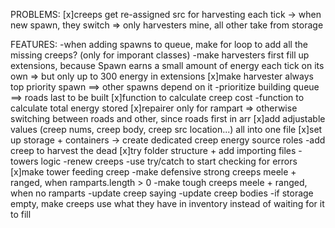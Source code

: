 PROBLEMS:
[x]creeps get re-assigned src for harvesting each tick -> when new spawn, they switch  => only harvesters mine, all other take from storage

FEATURES:
-when adding spawns to queue, make for loop to add all the missing creeps? (only for imporant classes)
-make harvesters first fill up extensions, because Spawn earns a small amount of energy each tick on its own => but only up to 300 energy in extensions
[x]make harvester always top priority spawn ==> other spawns depend on it
-prioritize building queue ==> roads last to be built
[x]function to calculate creep cost
-function to calculate total energy stored
[x]repairer only for rampart => otherwise switching between roads and other, since roads first in arr
[x]add adjustable values (creep nums, creep body, creep src location...) all into one file
[x]set up storage + containers -> create dedicated creep energy source roles
-add creep to harvest the dead
[x]try folder structure + add importing files
-towers logic
-renew creeps
-use try/catch to start checking for errors
[x]make tower feeding creep
-make defensive strong creeps meele + ranged, when ramparts.length > 0
-make tough creeps meele + ranged, when no ramparts
-update creep saying
-update creep bodies
-if storage empty, make creeps use what they have in inventory instead of waiting for it to fill